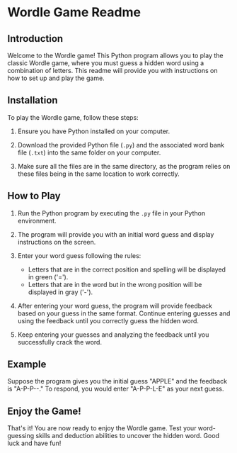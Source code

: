 # Wordle Game Readme

## Introduction

Welcome to the Wordle game! This Python program allows you to play the classic Wordle game, where you must guess a hidden word using a combination of letters. This readme will provide you with instructions on how to set up and play the game.

## Installation

To play the Wordle game, follow these steps:

1. Ensure you have Python installed on your computer.

2. Download the provided Python file (`.py`) and the associated word bank file (`.txt`) into the same folder on your computer.

3. Make sure all the files are in the same directory, as the program relies on these files being in the same location to work correctly.

## How to Play

1. Run the Python program by executing the `.py` file in your Python environment.

2. The program will provide you with an initial word guess and display instructions on the screen.

3. Enter your word guess following the rules:
   - Letters that are in the correct position and spelling will be displayed in green ('=').
   - Letters that are in the word but in the wrong position will be displayed in gray ('-').

4. After entering your word guess, the program will provide feedback based on your guess in the same format. Continue entering guesses and using the feedback until you correctly guess the hidden word.

5. Keep entering your guesses and analyzing the feedback until you successfully crack the word.

## Example

Suppose the program gives you the initial guess "APPLE" and the feedback is "A-P-P--." To respond, you would enter "A-P-P-L-E" as your next guess.

## Enjoy the Game!

That's it! You are now ready to enjoy the Wordle game. Test your word-guessing skills and deduction abilities to uncover the hidden word. Good luck and have fun!
